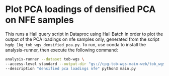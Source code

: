 # Plot PCA loadings of densified PCA on NFE samples

This runs a Hail query script in Dataproc using Hail Batch in order to plot the output of the PCA loadings on nfe samples only, generated from the script `hgdp_1kg_tob_wgs_densified_pca.py`. To run, use conda to install the analysis-runner, then execute the following command:

```sh
analysis-runner --dataset tob-wgs \
--access-level standard --output-dir "gs://cpg-tob-wgs-main-web/tob_wgs_hgdp_1kg_nfe_pca_densified/v3" \
--description "densified pca loadings nfe" python3 main.py
```
